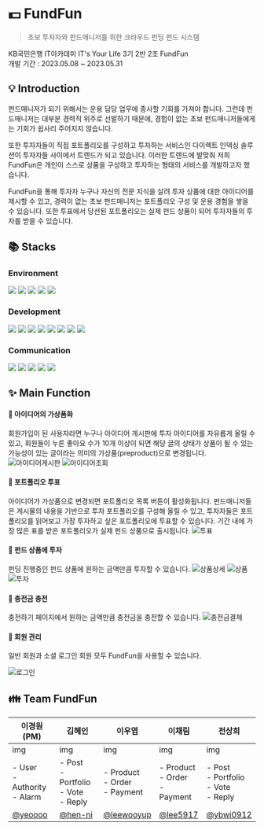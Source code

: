# 💵 FundFun

> 초보 투자자와 펀드매니저를 위한 크라우드 펀딩 펀드 시스템

KB국민은행 IT아카데미 IT's Your Life 3기 2반 2조 FundFun<br>개발 기간 : 2023.05.08 ~ 2023.05.31

## 💡 Introduction
펀드매니저가 되기 위해서는 운용 담당 업무에 종사할 기회를 가져야 합니다. 그런데 펀드매니저는 대부분 경력직 위주로 선발하기 때문에, 경험이 없는 초보 펀드매니저들에게는 기회가 쉽사리 주어지지 않습니다.

또한 투자자들이 직접 포트폴리오를 구성하고 투자하는 서비스인 다이렉트 인덱싱 솔루션이 투자자들 사이에서 트렌드가 되고 있습니다. 이러한 트렌드에 발맞춰 저희 FundFun은 개인이 스스로 상품을 구성하고 투자하는 형태의 서비스를 개발하고자 했습니다.

FundFun을 통해 투자자 누구나 자신의 전문 지식을 살려 투자 상품에 대한 아이디어를 제시할 수 있고, 경력이 없는 초보 펀드매니저는 포트폴리오 구성 및 운용 경험을 쌓을 수 있습니다. 또한 투표에서 당선된 포트폴리오는 실제 펀드 상품이 되어 투자자들의 투자를 받을 수 있습니다.



## 📚 Stacks
### Environment
<img  src="https://img.shields.io/badge/windows-0078D6?style=for-the-badge&logo=windows&logoColor=white"> <img  src="https://img.shields.io/badge/macOS-000000?style=for-the-badge&logo=macos&logoColor=white"> <img src="https://img.shields.io/badge/intellijIdea-000000?style=for-the-badge&logo=intellijIdea&logoColor=white"> <img src="https://img.shields.io/badge/sqlDeveloper-666666?style=for-the-badge&logo=sqlDeveloper&logoColor=white"> <img src="https://img.shields.io/badge/postman-FF6C37?style=for-the-badge&logo=postman&logoColor=white">


### Development
<img  src="https://img.shields.io/badge/java-007396?style=for-the-badge&logo=java&logoColor=white">
<img  src="https://img.shields.io/badge/oracle-F80000?style=for-the-badge&logo=oracle&logoColor=white">
<img src="https://img.shields.io/badge/springboot-6DB33F?style=for-the-badge&logo=springboot&logoColor=white"> <img src="https://img.shields.io/badge/thymeleaf-005F0F?style=for-the-badge&logo=thymeleaf&logoColor=white">

<img src="https://img.shields.io/badge/html5-E34F26?style=for-the-badge&logo=html5&logoColor=white">
<img src="https://img.shields.io/badge/css-1572B6?style=for-the-badge&logo=css3&logoColor=white">  <img src="https://img.shields.io/badge/javascript-F7DF1E?style=for-the-badge&logo=javascript&logoColor=black">  <img src="https://img.shields.io/badge/jquery-0769AD?style=for-the-badge&logo=jquery&logoColor=white">

### Communication
<img src="https://img.shields.io/badge/github-181717?style=for-the-badge&logo=github&logoColor=white"> <img src="https://img.shields.io/badge/notion-000000?style=for-the-badge&logo=notion&logoColor=white"> <img src="https://img.shields.io/badge/figma-F24E1E?style=for-the-badge&logo=figma&logoColor=white"> <img src="https://img.shields.io/badge/gooleDrive-4285F4?style=for-the-badge&logo=googleDrive&logoColor=white"> <img src="https://img.shields.io/badge/googleMeet-00897B?style=for-the-badge&logo=googleMeet&logoColor=white">

## ✨ Main Function
#### 📃 아이디어의 가상품화
회원가입이 된 사용자라면 누구나 아이디어 게시판에 투자 아이디어를 자유롭게 올릴 수 있고, 회원들이 누른 좋아요 수가 10개 이상이 되면 해당 글의 상태가 상품이 될 수 있는 가능성이 있는 글이라는 의미의 가상품(preproduct)으로 변경됩니다.
![아이디어게시판](https://github.com/fundfun/fund_fund/assets/103356049/a06dd8f0-dede-4d38-bc0b-b3234a8fe05b)
![아이디어조회](https://github.com/fundfun/fund_fund/assets/103356049/e067d338-11e1-465b-aa31-47b8496d4fcc)

#### 📃 포트폴리오 투표
아이디어가 가상품으로 변경되면 포트폴리오 목록 버튼이 활성화됩니다. 펀드매니저들은 게시물의 내용을 기반으로 투자 포트폴리오를 구성해 올릴 수 있고, 투자자들은 포트폴리오를 읽어보고 가장 투자하고 싶은 포트폴리오에 투표할 수 있습니다. 기간 내에 가장 많은 표를 받은 포트폴리오가 실제 펀드 상품으로 출시됩니다.
![투표](https://github.com/fundfun/fund_fund/assets/103356049/96591adc-6e6e-483b-8b16-5c7545b42b27)

#### 📃 펀드 상품에 투자
펀딩 진행중인 펀드 상품에 원하는 금액만큼 투자할 수 있습니다.
![상품상세](https://github.com/fundfun/fund_fund/assets/103356049/616f35a0-e436-41e4-87d2-cd0bac8c8087)
![상품](https://github.com/fundfun/fund_fund/assets/103356049/7b74bf78-1aa9-44f9-ad0b-43421c4932e8)
![투자](https://github.com/fundfun/fund_fund/assets/103356049/d11c7bc8-94aa-41da-9d59-481920c55a59)

#### 📃 충전금 충전
충전하기 페이지에서 원하는 금액만큼 충전금을 충전할 수 있습니다.
![충전금결제](https://github.com/fundfun/fund_fund/assets/103356049/a4e0f4fb-282a-46d2-88de-b7b1fe391e81)

#### 📃 회원 관리
일반 회원과 소셜 로그인 회원 모두 FundFun을 사용할 수 있습니다.

![로그인](https://github.com/fundfun/fund_fund/assets/103356049/a957cad9-d009-45ed-b143-692705390bf4)


## 👪 Team FundFun
| 이경원(PM)                              | 김혜인                                              | 이우엽                                        | 이채림                                    | 전상희                                              |
|--------------------------------------|--------------------------------------------------|--------------------------------------------|----------------------------------------|--------------------------------------------------|
| img                                  | img                                              | img                                        | img                                    | img                                              |
| - User <br> - Authority <br> - Alarm | - Post <br> - Portfolio <br> - Vote <br> - Reply | - Product <br> - Order <br> - Payment      | - Product <br> - Order <br> - Payment  | - Post <br> - Portfolio <br> - Vote <br> - Reply |
| [@yeoooo](https://github.com/yeoooo) | [@hen-ni](https://github.com/hen-ni)             | [@leewooyup](https://github.com/leewooyup) | [@lee5917](https://github.com/lee5917) | [@ybwi0912](https://github.com/ybwi0912)         |